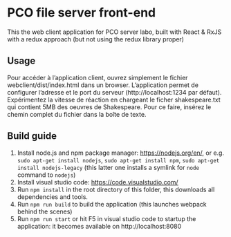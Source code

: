 # PCO file server front-end
This the web client application for PCO server labo, built with React & RxJS with a redux approach (but not using the redux library proper)

## Usage
Pour accéder à l’application client, ouvrez simplement le fichier webclient/dist/index.html dans un browser. L’application permet de configurer l’adresse et le port du serveur (http://localhost:1234 par défaut). Expérimentez la vitesse de réaction en chargeant le ficher shakespeare.txt qui contient 5MB des oeuvres de Shakespeare. Pour ce faire, insérez le chemin complet du fichier dans la boîte de texte.

## Build guide
1. Install node.js and npm package manager: https://nodejs.org/en/, or e.g. `sudo apt-get install nodejs`, `sudo apt-get install npm`, `sudo apt-get install nodejs-legacy` (this latter one installs a symlink for `node` command to `nodejs`)
2. Install visual studio code: https://code.visualstudio.com/
3. Run `npm install` in the root directory of this folder, this downloads all dependencies and tools.
4. Run `npm run build` to build the application (this launches webpack behind the scenes) 
5. Run `npm run start` or hit F5 in visual studio code to startup the application: it becomes available on http://localhost:8080 
